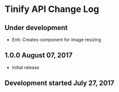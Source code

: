 Tinify API Change Log
=====================

Under development
-----------------
* Enh: Creates component for image resizing

1.0.0 August 07, 2017
---------------------
* Initial release

Development started July 27, 2017
--------------------------------- 

